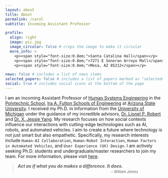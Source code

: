 ```yaml
---
layout: about
title: About
permalink: /carol
subtitle: Incoming Assistant Professor

profile:
  align: right
  image: pic.jpg
  image_circular: false # crops the image to make it circular
  more_info: >
    <p><span style="font-size:0.8em;">Santa Catalina Hall</span></p>
    <p><span style="font-size:0.8em;">7271 E Sonoran Arroyo Mall</span></p>
    <p><span style="font-size:0.8em;">Mesa, AZ 85212</span></p>

news: false # includes a list of news items
selected_papers: false # includes a list of papers marked as "selected={true}"
social: true # includes social icons at the bottom of the page
---
```


I am an incoming Assistant Professor of [Human Systems Engineering](https://poly.engineering.asu.edu/hse/) in the [Polytechnic School](https://poly.engineering.asu.edu/), [Ira A. Fulton Schools of Engineering](https://engineering.asu.edu/) at [Arizona State University](https://www.asu.edu/). I received my Ph.D. in Information from the [University of Michigan](https://umich.edu/) under the guidance of my incredible advisors, [Dr. Lionel P. Robert](https://sites.google.com/umich.edu/lionelrobert/home) and [Dr. X. Jessie Yang](https://ioe.engin.umich.edu/people/yang-xi-jessie/). My research focuses on how social contexts influence our interactions with cutting-edge technologies such as AI, robots, and automated vehicles. I aim to create a future where technology is not just smart but also empathetic. Specifically, my research interests include `Human-AI Collaboration`, `Human-Robot Interaction`, `Human Factors in Automated Vehicles`, and `User Experience (UX) Design`. I am actively seeking Ph.D. students and undergraduate/master researchers to join my team. For more information, please visit [here](https://qiaoningzhang.github.io/joinus/).

> ***Act as if what you do makes a difference. It does.***<br />
>&nbsp;&nbsp;&nbsp;&nbsp;&nbsp;&nbsp;&nbsp;&nbsp;&nbsp;&nbsp;&nbsp;&nbsp;&nbsp;&nbsp;&nbsp;&nbsp;&nbsp;&nbsp;&nbsp;&nbsp;&nbsp;&nbsp;&nbsp;&nbsp;&nbsp;&nbsp;&nbsp;&nbsp;&nbsp;&nbsp;&nbsp;&nbsp;&nbsp;&nbsp;&nbsp;&nbsp;&nbsp;&nbsp;&nbsp;&nbsp;&nbsp;&nbsp;&nbsp;&nbsp;&nbsp;&nbsp;&nbsp;&nbsp;&nbsp;&nbsp;&nbsp;&nbsp;&nbsp;&nbsp;&nbsp;&nbsp;&nbsp;&nbsp;&nbsp;&nbsp;&nbsp;&nbsp;&nbsp;&nbsp;&nbsp;&nbsp;&nbsp;&nbsp;&nbsp;&nbsp;&nbsp;&nbsp;&nbsp;&nbsp;&nbsp;&nbsp;<span style="font-size:0.8em;">*– William James*</span>
